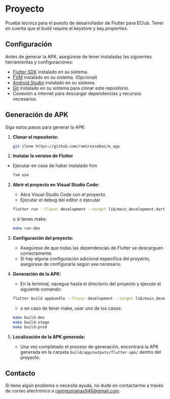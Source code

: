 # Proyecto

Prueba tecnica para el puesto de desarrollador de Flutter para EClub. Tener en cuenta que el build require el keystore y key.properties.

## Configuración

Antes de generar la APK, asegúrese de tener instaladas las siguientes herramientas y configuraciones:

- [Flutter SDK](https://flutter.dev/docs/get-started/install) instalado en su sistema.
- [FVM](https://fvm.app/documentation/getting-started/installation) instalado en su sistema. (Opcional)
- [Android Studio](https://developer.android.com/studio) instalado en su sistema.
- [Git](https://git-scm.com/) instalado en su sistema para clonar este repositorio.
- Conexión a internet para descargar dependencias y recursos necesarios.

## Generación de APK

Siga estos pasos para generar la APK:

1. **Clonar el repositorio:**

    ```bash
    git clone https://github.com/ramirezsebas/e_app
    ```

3. **Instalar la version de Flutter**

- Ejecutar en caso de haber instalado fvm

    ```bash
    fvm use
    ```

2. **Abrir el proyecto en Visual Studio Code:**
    - Abra Visual Studio Code con el proyecto.
    - Ejecutar el debug del editor o ejecutar

    ```bash
    flutter run --flavor development --target lib/main_development.dart
    ```

    o si tenes make:
    ```bash
    make run-dev
    ```

3. **Configuración del proyecto:**
    - Asegúrese de que todas las dependencias de Flutter se descarguen correctamente.
    - Si hay alguna configuración adicional específica del proyecto, asegúrese de configurarla según sea necesario.

4. **Generación de la APK:**
    - En la terminal, navegue hasta el directorio del proyecto y ejecute el siguiente comando:

    ```bash
    flutter build appbundle --flavor development --target lib/main_development.dart
    ```

    - o en caso de tener make, usar uno de los casos:

    ```bash
    make build-dev
    make build-stage
    make build-prod
    ```

5. **Localización de la APK generada:**
    - Una vez completado el proceso de generación, encontrará la APK generada en la carpeta `build/app/outputs/flutter-apk/` dentro del proyecto.

## Contacto

Si tiene algún problema o necesita ayuda, no dude en contactarme a través de correo electrónico a <ramirezmatias946@gmail.com>.
